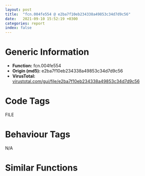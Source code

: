 ```yaml
---
layout: post
title:  "fcn.004fe554 @ e2ba7f10eb234338a49853c34d7d9c56"
date:   2021-09-10 15:52:19 +0300
categories: report
index: false
---
```


# Generic Information
- **Function:** fcn.004fe554
- **Origin (md5):** e2ba7f10eb234338a49853c34d7d9c56
- **VirusTotal:** [virustotal.com/gui/file/e2ba7f10eb234338a49853c34d7d9c56][virustotal_ref]

# Code Tags
<span class="tag" id="FILE">FILE</span>


# Behaviour Tags
<span class="bhv-tag" id="na">N/A</span>

# Similar Functions
<script type="text/javascript" src="https://www.gstatic.com/charts/loader.js"></script>
<script type="text/javascript">

    google.charts.load('current', {'packages':['corechart']});
    google.charts.setOnLoadCallback(drawChart);

    function drawChart() {
    var data = new google.visualization.DataTable();
        data.addColumn('number', 'X');
        data.addColumn('number', 'Y');
        data.addColumn({type: 'string', role: 'tooltip', 'p': {'html': true}});
        data.addColumn({'type': 'string', 'role': 'style'});
        
        data.addRows([
    [3.7554023265838623, 122.15715026855469, '<b><a href="/report/fcn.004fe554@e2ba7f10eb234338a49853c34d7d9c56">fcn.004fe554</a><br>@e2ba7f10eb234338a49853c34d7d9c56</b><br>', 'point { fill-color: #e0440e; }'],
[-68.6168441772461, -173.845947265625, '<b><a href="/report/fcn.0058cd66@c60344b51fa39a329b92557d24ff7670">fcn.0058cd66</a><br>@c60344b51fa39a329b92557d24ff7670</b><br>', 'null'],
[-132.08050537109375, 84.02561950683594, '<b><a href="/report/fcn.0048a28f@289859175c221b107317af7727d26c17">fcn.0048a28f</a><br>@289859175c221b107317af7727d26c17</b><br>', 'null'],
[-155.74356079101562, 151.1167449951172, '<b><a href="/report/fcn.004094c5@6c5b0418e4a4c57d99cda47d2717045d">fcn.004094c5</a><br>@6c5b0418e4a4c57d99cda47d2717045d</b><br>', 'null'],
[-172.82398986816406, 33.65664291381836, '<b><a href="/report/fcn.00575f48@c60344b51fa39a329b92557d24ff7670">fcn.00575f48</a><br>@c60344b51fa39a329b92557d24ff7670</b><br>', 'null'],
[-87.55577087402344, -119.42693328857422, '<b><a href="/report/fcn.00438ee5@9964b63070116cfb2469e51850178af1">fcn.00438ee5</a><br>@9964b63070116cfb2469e51850178af1</b><br>', 'null'],
[-60.63113021850586, 94.44344329833984, '<b><a href="/report/fcn.0041fd5c@b8b9cf6862b0d68d10750002e5baaf97">fcn.0041fd5c</a><br>@b8b9cf6862b0d68d10750002e5baaf97</b><br>', 'null'],
[-100.33361053466797, 20.22020721435547, '<b><a href="/report/fcn.101109f6@89dc67d2f980e8488f97b1bf8cb24258">fcn.101109f6</a><br>@89dc67d2f980e8488f97b1bf8cb24258</b><br>', 'null'],
[-12.412467956542969, 46.84600067138672, '<b><a href="/report/fcn.0041fd5c@146b14fc12cf789043a79d4f548a23bf">fcn.0041fd5c</a><br>@146b14fc12cf789043a79d4f548a23bf</b><br>', 'null'],
[-61.787879943847656, 162.3053741455078, '<b><a href="/report/fcn.0041fd5c@3d7f25d788af3e7f7707a736ac852465">fcn.0041fd5c</a><br>@3d7f25d788af3e7f7707a736ac852465</b><br>', 'null'],
[-15.078495979309082, -126.2718505859375, '<b><a href="/report/fcn.004290be@de21a548b66aa6c0b17491b6a31e14fa">fcn.004290be</a><br>@de21a548b66aa6c0b17491b6a31e14fa</b><br>', 'null'],

        ]);

    var options = {
        title: 'Similarity Plot',
        legend: 'none',
        colors: ['#dedbd9', '#e6693e', '#ec8f6e', '#f3b49f', '#f6c7b6'],
        tooltip: {isHtml: true, trigger: 'both'},
        explorer: {
        actions: ["dragToZoom", "rightClickToReset"],
        },
        chartArea: {
        width: '80%',
        height: '80%'
        },
        width: '100%',
        height: '100%'
    };

    var chart = new google.visualization.ScatterChart(document.getElementById('chart_div'));

    chart.draw(data, options);
    }
    
</script>


<div id="chart_div" style="width: 100%px; height: 100%;"></div>

# Disassembled Code
{% highlight nasm %}

mov edi, edi
push ebp
mov ebp, esp
sub esp, 0x1c
mov edx, dword[ebp+0x10]
push esi
mov esi, dword[ebp+8]
push 0xfffffffffffffffe
pop eax
mov dword[ebp-0x14], eax
mov dword[ebp-0x1c], edx
cmp esi, eax
jne 0x4fe58b
call fcn.004f4036
and dword[eax], 0
call fcn.004f4023
mov dword[eax], 9
or eax, 0xffffffff
jmp 0x4feb08
push ebx
xor ebx, ebx
cmp esi, ebx
jl 0x4fe59a
cmp esi, dword[0x565010]
jb 0x4fe5b9
call fcn.004f4036
mov dword[eax], ebx
call fcn.004f4023
mov dword[eax], 9
call fcn.004fa05b
or eax, 0xffffffff
jmp 0x4feb07
mov eax, esi
sar eax, 5
push edi
and esi, 0x1f
lea edi, [eax*4+0x565020]
mov eax, dword[edi]
shl esi, 6
mov cl, byte[eax+esi+4]
test cl, 1
jne 0x4fe5eb
call fcn.004f4036
mov dword[eax], ebx
call fcn.004f4023
mov dword[eax], 9
jmp 0x4fe653
cmp edx, 0x7fffffff
ja 0x4fe641
mov dword[ebp-0xc], ebx
cmp edx, ebx
je 0x4feb04
test cl, 2
jne 0x4feb04
cmp dword[ebp+0xc], ebx
je 0x4fe641
mov al, byte[eax+esi+0x24]
add al, al
sar al, 1
mov byte[ebp-2], al
movsx eax, al
dec eax
push 4
pop ecx
je 0x4fe639
dec eax
jne 0x4fe631
mov eax, edx
not eax
test al, 1
je 0x4fe641
and edx, 0xfffffffe
mov dword[ebp+0x10], edx
mov ebx, dword[ebp+0xc]
mov dword[ebp-0x10], ebx
jmp 0x4fe6b3
mov eax, edx
not eax
test al, 1
jne 0x4fe65a
call fcn.004f4036
mov dword[eax], ebx
call fcn.004f4023
mov dword[eax], 0x16
call fcn.004fa05b
jmp 0x4fe690
mov eax, edx
shr eax, 1
mov dword[ebp+0x10], ecx
cmp eax, ecx
jb 0x4fe668
mov dword[ebp+0x10], eax
push dword[ebp+0x10]
call fcn.004f8b05
mov ebx, eax
pop ecx
mov dword[ebp-0x10], ebx
test ebx, ebx
jne 0x4fe698
call fcn.004f4023
mov dword[eax], 0xc
call fcn.004f4036
mov dword[eax], 8
or eax, 0xffffffff
jmp 0x4feb06
push 1
push 0
push 0
push dword[ebp+8]
call fcn.004f6057
mov ecx, dword[edi]
mov dword[esi+ecx+0x28], eax
add esp, 0x10
mov dword[esi+ecx+0x2c], edx
mov ecx, dword[edi]
add ecx, esi
test byte[ecx+4], 0x48
mov eax, ebx
je 0x4fe739
mov cl, byte[ecx+5]
cmp cl, 0xa
je 0x4fe739
cmp dword[ebp+0x10], 0
je 0x4fe739
dec dword[ebp+0x10]
cmp byte[ebp-2], 0
mov byte[ebx], cl
mov ecx, dword[edi]
lea eax, [ebx+1]
mov dword[ebp-0xc], 1
mov byte[esi+ecx+5], 0xa
je 0x4fe739
mov ecx, dword[edi]
mov cl, byte[esi+ecx+0x25]
cmp cl, 0xa
je 0x4fe739
cmp dword[ebp+0x10], 0
je 0x4fe739
mov byte[eax], cl
mov ecx, dword[edi]
inc eax
dec dword[ebp+0x10]
cmp byte[ebp-2], 1
mov dword[ebp-0xc], 2
mov byte[esi+ecx+0x25], 0xa
jne 0x4fe739
mov ecx, dword[edi]
mov cl, byte[esi+ecx+0x26]
cmp cl, 0xa
je 0x4fe739
cmp dword[ebp+0x10], 0
je 0x4fe739
mov byte[eax], cl
mov ecx, dword[edi]
inc eax
dec dword[ebp+0x10]
mov dword[ebp-0xc], 3
mov byte[esi+ecx+0x26], 0xa
push 0
lea ecx, [ebp-0x18]
push ecx
push dword[ebp+0x10]
push eax
mov eax, dword[edi]
push dword[esi+eax]
call dword[sym.imp.KERNEL32.dll_ReadFile]
test eax, eax
je 0x4feace
mov ecx, dword[ebp-0x18]
test ecx, ecx
js 0x4feace
cmp ecx, dword[ebp+0x10]
ja 0x4feace
mov eax, dword[edi]
add dword[ebp-0xc], ecx
lea eax, [esi+eax+4]
test byte[eax], 0x80
je 0x4fe960
cmp byte[ebp-2], 2
je 0x4fe99a
test ecx, ecx
je 0x4fe794
cmp byte[ebx], 0xa
jne 0x4fe794
or byte[eax], 4
jmp 0x4fe797
and byte[eax], 0xfb
mov ebx, dword[ebp-0x10]
mov eax, dword[ebp-0xc]
add eax, ebx
mov dword[ebp+0x10], ebx
mov dword[ebp-0xc], eax
cmp ebx, eax
jae 0x4fe87e
mov ecx, dword[ebp+0x10]
mov al, byte[ecx]
cmp al, 0x1a
je 0x4fe869
cmp al, 0xd
je 0x4fe7ca
mov byte[ebx], al
inc ebx
inc ecx
mov dword[ebp+0x10], ecx
jmp 0x4fe85b
mov eax, dword[ebp-0xc]
dec eax
cmp ecx, eax
jae 0x4fe7ea
lea eax, [ecx+1]
cmp byte[eax], 0xa
jne 0x4fe7e5
add ecx, 2
mov dword[ebp+0x10], ecx
mov byte[ebx], 0xa
jmp 0x4fe85a
mov dword[ebp+0x10], eax
jmp 0x4fe857
inc dword[ebp+0x10]
push 0
lea eax, [ebp-0x18]
push eax
push 1
lea eax, [ebp-1]
push eax
mov eax, dword[edi]
push dword[esi+eax]
call dword[sym.imp.KERNEL32.dll_ReadFile]
test eax, eax
jne 0x4fe812
call dword[sym.imp.KERNEL32.dll_GetLastError]
test eax, eax
jne 0x4fe857
cmp dword[ebp-0x18], 0
je 0x4fe857
mov eax, dword[edi]
test byte[esi+eax+4], 0x48
je 0x4fe835
cmp byte[ebp-1], 0xa
je 0x4fe7e0
mov byte[ebx], 0xd
mov eax, dword[edi]
mov cl, byte[ebp-1]
mov byte[esi+eax+5], cl
jmp 0x4fe85a
cmp ebx, dword[ebp-0x10]
jne 0x4fe840
cmp byte[ebp-1], 0xa
je 0x4fe7e0
push 1
push 0xffffffffffffffff
push 0xffffffffffffffff
push dword[ebp+8]
call fcn.004f6057
add esp, 0x10
cmp byte[ebp-1], 0xa
je 0x4fe85b
mov byte[ebx], 0xd
inc ebx
mov eax, dword[ebp-0xc]
cmp dword[ebp+0x10], eax
jb 0x4fe7ad
jmp 0x4fe87e
mov eax, dword[edi]
lea eax, [esi+eax+4]
test byte[eax], 0x40
jne 0x4fe879
or byte[eax], 2
jmp 0x4fe87e
mov al, byte[ecx]
mov byte[ebx], al
inc ebx
mov eax, ebx
sub eax, dword[ebp-0x10]
cmp byte[ebp-2], 1
mov dword[ebp-0xc], eax
jne 0x4fe960
test eax, eax
je 0x4fe960
dec ebx
mov cl, byte[ebx]
test cl, cl
js 0x4fe8a5
inc ebx
jmp 0x4fe92b
xor eax, eax
inc eax
movzx ecx, cl
jmp 0x4fe8bc
cmp eax, 4
jg 0x4fe8c5
cmp ebx, dword[ebp-0x10]
jb 0x4fe8c5
dec ebx
movzx ecx, byte[ebx]
inc eax
cmp byte[ecx+0x55cc80], 0
je 0x4fe8ad
mov dl, byte[ebx]
movzx ecx, dl
movsx ecx, byte[ecx+0x55cc80]
test ecx, ecx
jne 0x4fe8e2
call fcn.004f4023
mov dword[eax], 0x2a
jmp 0x4fe95c
inc ecx
cmp ecx, eax
jne 0x4fe8eb
add ebx, eax
jmp 0x4fe92b
mov ecx, dword[edi]
test byte[ecx+esi+4], 0x48
je 0x4fe919
inc ebx
mov byte[ecx+esi+5], dl
cmp eax, 2
jl 0x4fe907
mov dl, byte[ebx]
mov ecx, dword[edi]
mov byte[esi+ecx+0x25], dl
inc ebx
cmp eax, 3
jne 0x4fe915
mov dl, byte[ebx]
mov ecx, dword[edi]
mov byte[esi+ecx+0x26], dl
inc ebx
sub ebx, eax
jmp 0x4fe92b
neg eax
cdq
push 1
push edx
push eax
push dword[ebp+8]
call fcn.004f6057
add esp, 0x10
mov eax, dword[ebp-0x1c]
sub ebx, dword[ebp-0x10]
shr eax, 1
push eax
push dword[ebp+0xc]
push ebx
push dword[ebp-0x10]
push 0
push 0xfde9
call dword[sym.imp.KERNEL32.dll_MultiByteToWideChar]
mov dword[ebp-0xc], eax
test eax, eax
jne 0x4fe983
call dword[sym.imp.KERNEL32.dll_GetLastError]
push eax
call fcn.004f4049
pop ecx
or dword[ebp-0x14], 0xffffffff
mov eax, dword[ebp-0x10]
cmp eax, dword[ebp+0xc]
je 0x4fe96f
push eax
call fcn.004f17b4
pop ecx
mov eax, dword[ebp-0x14]
cmp eax, 0xfffffffe
jne 0x4feb06
mov eax, dword[ebp-0xc]
jmp 0x4feb06
mov eax, dword[ebp-0xc]
mov edx, dword[edi]
xor ecx, ecx
cmp eax, ebx
setne cl
add eax, eax
mov dword[ebp-0xc], eax
mov dword[esi+edx+0x30], ecx
jmp 0x4fe960
test ecx, ecx
je 0x4fe9a9
cmp word[ebx], 0xa
jne 0x4fe9a9
or byte[eax], 4
jmp 0x4fe9ac
and byte[eax], 0xfb
mov ebx, dword[ebp-0x10]
mov eax, dword[ebp-0xc]
add eax, ebx
mov dword[ebp+0x10], ebx
mov dword[ebp-0xc], eax
cmp ebx, eax
jae 0x4feac3
mov eax, dword[ebp+0x10]
movzx ecx, word[eax]
cmp ecx, 0x1a
je 0x4feaaa
cmp ecx, 0xd
je 0x4fe9e7
mov word[ebx], cx
add ebx, 2
add eax, 2
mov dword[ebp+0x10], eax
jmp 0x4fea9c
mov ecx, dword[ebp-0xc]
add ecx, 0xfffffffe
cmp eax, ecx
jae 0x4fea0f
lea ecx, [eax+2]
cmp word[ecx], 0xa
jne 0x4fea07
add eax, 4
mov dword[ebp+0x10], eax
push 0xa
jmp 0x4fea95
mov dword[ebp+0x10], ecx
jmp 0x4fea93
add dword[ebp+0x10], 2
push 0
lea eax, [ebp-0x18]
push eax
push 2
lea eax, [ebp-8]
push eax
mov eax, dword[edi]
push dword[esi+eax]
call dword[sym.imp.KERNEL32.dll_ReadFile]
test eax, eax
jne 0x4fea38
call dword[sym.imp.KERNEL32.dll_GetLastError]
test eax, eax
jne 0x4fea93
cmp dword[ebp-0x18], 0
je 0x4fea93
mov eax, dword[edi]
test byte[esi+eax+4], 0x48
je 0x4fea6f
cmp word[ebp-8], 0xa
je 0x4fea00
push 0xd
pop eax
mov word[ebx], ax
mov eax, dword[edi]
mov cl, byte[ebp-8]
mov byte[esi+eax+5], cl
mov eax, dword[edi]
mov cl, byte[ebp-7]
mov byte[esi+eax+0x25], cl
mov eax, dword[edi]
mov byte[esi+eax+0x26], 0xa
jmp 0x4fea99
cmp ebx, dword[ebp-0x10]
jne 0x4fea7b
cmp word[ebp-8], 0xa
je 0x4fea00
push 1
push 0xffffffffffffffff
push 0xfffffffffffffffe
push dword[ebp+8]
call fcn.004f6057
add esp, 0x10
cmp word[ebp-8], 0xa
je 0x4fea9c
push 0xd
pop eax
mov word[ebx], ax
add ebx, 2
mov eax, dword[ebp-0xc]
cmp dword[ebp+0x10], eax
jb 0x4fe9c2
jmp 0x4feac3
mov ecx, dword[edi]
lea esi, [esi+ecx+4]
test byte[esi], 0x40
jne 0x4feaba
or byte[esi], 2
jmp 0x4feac3
mov ax, word[eax]
mov word[ebx], ax
add ebx, 2
sub ebx, dword[ebp-0x10]
mov dword[ebp-0xc], ebx
jmp 0x4fe960
call dword[sym.imp.KERNEL32.dll_GetLastError]
push 5
pop esi
cmp eax, esi
jne 0x4feaf2
call fcn.004f4023
mov dword[eax], 9
call fcn.004f4036
mov dword[eax], esi
jmp 0x4fe95c
cmp eax, 0x6d
jne 0x4fe955
and dword[ebp-0x14], 0
jmp 0x4fe960
xor eax, eax
pop edi
pop ebx
pop esi
leave
ret

{% endhighlight %}

[virustotal_ref]: https://www.virustotal.com/gui/file/e2ba7f10eb234338a49853c34d7d9c56